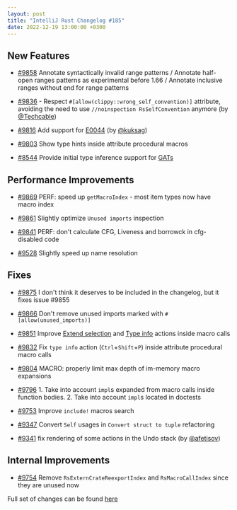 ```yaml
---
layout: post
title: "IntelliJ Rust Changelog #185"
date: 2022-12-19 13:00:00 +0300
---
```



## New Features

* [#9858] Annotate syntactically invalid range patterns / Annotate half-open ranges patterns as experimental before 1.66 / Annotate inclusive ranges without end for range patterns

* [#9836] - Respect `#[allow(clippy::wrong_self_convention)]` attribute,
    avoiding the need to use `//noinspection RsSelfConvention` anymore (by [@Techcable])

* [#9816] Add support for [E0044](https://doc.rust-lang.org/error_codes/E0044.html) (by [@kuksag])

* [#9803] Show type hints inside attribute procedural macros

* [#8544] Provide initial type inference support for [GATs](https://blog.rust-lang.org/2022/10/28/gats-stabilization.html)

## Performance Improvements

* [#9869] PERF: speed up `getMacroIndex` - most item types now have macro index

* [#9861] Slightly optimize `Unused imports` inspection

* [#9841] PERF: don't calculate CFG, Liveness and borrowck in cfg-disabled code

* [#9528] Slightly speed up name resolution

## Fixes

* [#9875] I don't think it deserves to be included in the changelog, but it fixes issue #9855

* [#9866] Don't remove unused imports marked with `#[allow(unused_imports)]`

* [#9851] Improve [Extend selection](https://www.jetbrains.com/idea/guide/tips/extend-selection/) and [Type info](https://www.jetbrains.com/help/idea/viewing-reference-information.html#type-info) actions inside macro calls

* [#9832] Fix `type info` action (`Ctrl`+`Shift`+`P`) inside attribute procedural macro calls

* [#9804] MACRO: properly limit max depth of im-memory macro expansions

* [#9796] 1. Take into account `impl`s expanded from macro calls inside function bodies. 2. Take into account `impl`s located in doctests

* [#9753] Improve `include!` macros search

* [#9347] Convert `Self` usages in `Convert struct to tuple` refactoring

* [#9341] fix rendering of some actions in the Undo stack (by [@afetisov])

## Internal Improvements

* [#9754] Remove `RsExternCrateReexportIndex` and `RsMacroCallIndex` since they are unused now

Full set of changes can be found [here](https://github.com/intellij-rust/intellij-rust/milestone/94?closed=1)

[@Techcable]: https://github.com/Techcable
[@afetisov]: https://github.com/afetisov
[@kuksag]: https://github.com/kuksag

[#8544]: https://github.com/intellij-rust/intellij-rust/pull/8544
[#9341]: https://github.com/intellij-rust/intellij-rust/pull/9341
[#9347]: https://github.com/intellij-rust/intellij-rust/pull/9347
[#9528]: https://github.com/intellij-rust/intellij-rust/pull/9528
[#9753]: https://github.com/intellij-rust/intellij-rust/pull/9753
[#9754]: https://github.com/intellij-rust/intellij-rust/pull/9754
[#9796]: https://github.com/intellij-rust/intellij-rust/pull/9796
[#9803]: https://github.com/intellij-rust/intellij-rust/pull/9803
[#9804]: https://github.com/intellij-rust/intellij-rust/pull/9804
[#9816]: https://github.com/intellij-rust/intellij-rust/pull/9816
[#9832]: https://github.com/intellij-rust/intellij-rust/pull/9832
[#9836]: https://github.com/intellij-rust/intellij-rust/pull/9836
[#9841]: https://github.com/intellij-rust/intellij-rust/pull/9841
[#9851]: https://github.com/intellij-rust/intellij-rust/pull/9851
[#9858]: https://github.com/intellij-rust/intellij-rust/pull/9858
[#9861]: https://github.com/intellij-rust/intellij-rust/pull/9861
[#9866]: https://github.com/intellij-rust/intellij-rust/pull/9866
[#9869]: https://github.com/intellij-rust/intellij-rust/pull/9869
[#9875]: https://github.com/intellij-rust/intellij-rust/pull/9875
